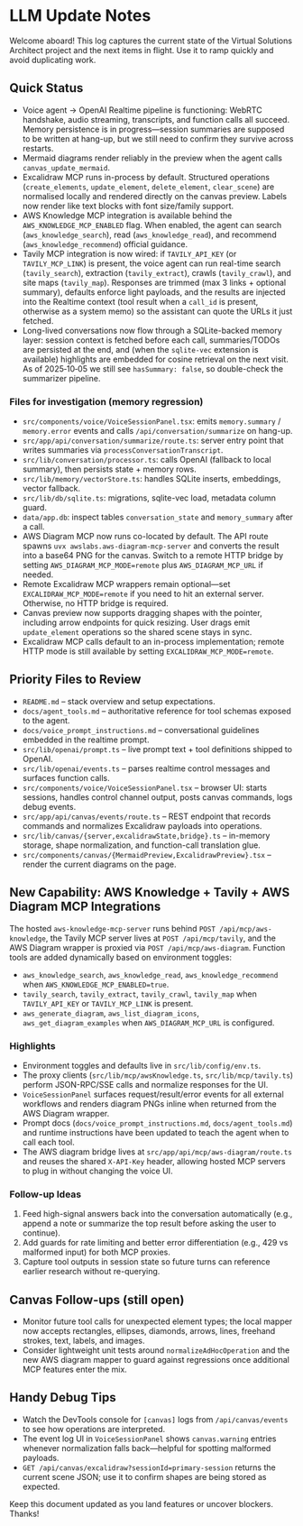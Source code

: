 # LLM Update Notes

Welcome aboard! This log captures the current state of the Virtual Solutions Architect project and the next items in flight. Use it to ramp quickly and avoid duplicating work.

## Quick Status
- Voice agent → OpenAI Realtime pipeline is functioning: WebRTC handshake, audio streaming, transcripts, and function calls all succeed. Memory persistence is in progress—session summaries are supposed to be written at hang-up, but we still need to confirm they survive across restarts.
- Mermaid diagrams render reliably in the preview when the agent calls `canvas_update_mermaid`.
- Excalidraw MCP runs in-process by default. Structured operations (`create_elements`, `update_element`, `delete_element`, `clear_scene`) are normalised locally and rendered directly on the canvas preview. Labels now render like text blocks with font size/family support.
- AWS Knowledge MCP integration is available behind the `AWS_KNOWLEDGE_MCP_ENABLED` flag. When enabled, the agent can search (`aws_knowledge_search`), read (`aws_knowledge_read`), and recommend (`aws_knowledge_recommend`) official guidance.
- Tavily MCP integration is now wired: if `TAVILY_API_KEY` (or `TAVILY_MCP_LINK`) is present, the voice agent can run real-time search (`tavily_search`), extraction (`tavily_extract`), crawls (`tavily_crawl`), and site maps (`tavily_map`). Responses are trimmed (max 3 links + optional summary), defaults enforce light payloads, and the results are injected into the Realtime context (tool result when a `call_id` is present, otherwise as a system memo) so the assistant can quote the URLs it just fetched.
- Long-lived conversations now flow through a SQLite-backed memory layer: session context is fetched before each call, summaries/TODOs are persisted at the end, and (when the `sqlite-vec` extension is available) highlights are embedded for cosine retrieval on the next visit. As of 2025‑10‑05 we still see `hasSummary: false`, so double-check the summarizer pipeline.

### Files for investigation (memory regression)
- `src/components/voice/VoiceSessionPanel.tsx`: emits `memory.summary` / `memory.error` events and calls `/api/conversation/summarize` on hang-up.
- `src/app/api/conversation/summarize/route.ts`: server entry point that writes summaries via `processConversationTranscript`.
- `src/lib/conversation/processor.ts`: calls OpenAI (fallback to local summary), then persists state + memory rows.
- `src/lib/memory/vectorStore.ts`: handles SQLite inserts, embeddings, vector fallback.
- `src/lib/db/sqlite.ts`: migrations, sqlite-vec load, metadata column guard.
- `data/app.db`: inspect tables `conversation_state` and `memory_summary` after a call.
- AWS Diagram MCP now runs co-located by default. The API route spawns `uvx awslabs.aws-diagram-mcp-server` and converts the result into a base64 PNG for the canvas. Switch to a remote HTTP bridge by setting `AWS_DIAGRAM_MCP_MODE=remote` plus `AWS_DIAGRAM_MCP_URL` if needed.
- Remote Excalidraw MCP wrappers remain optional—set `EXCALIDRAW_MCP_MODE=remote` if you need to hit an external server. Otherwise, no HTTP bridge is required.
- Canvas preview now supports dragging shapes with the pointer, including arrow endpoints for quick resizing. User drags emit `update_element` operations so the shared scene stays in sync.
- Excalidraw MCP calls default to an in-process implementation; remote HTTP mode is still available by setting `EXCALIDRAW_MCP_MODE=remote`.

## Priority Files to Review
- `README.md` – stack overview and setup expectations.
- `docs/agent_tools.md` – authoritative reference for tool schemas exposed to the agent.
- `docs/voice_prompt_instructions.md` – conversational guidelines embedded in the realtime prompt.
- `src/lib/openai/prompt.ts` – live prompt text + tool definitions shipped to OpenAI.
- `src/lib/openai/events.ts` – parses realtime control messages and surfaces function calls.
- `src/components/voice/VoiceSessionPanel.tsx` – browser UI: starts sessions, handles control channel output, posts canvas commands, logs debug events.
- `src/app/api/canvas/events/route.ts` – REST endpoint that records commands and normalizes Excalidraw payloads into operations.
- `src/lib/canvas/{server,excalidrawState,bridge}.ts` – in-memory storage, shape normalization, and function-call translation glue.
- `src/components/canvas/{MermaidPreview,ExcalidrawPreview}.tsx` – render the current diagrams on the page.

## New Capability: AWS Knowledge + Tavily + AWS Diagram MCP Integrations
The hosted `aws-knowledge-mcp-server` runs behind `POST /api/mcp/aws-knowledge`, the Tavily MCP server lives at `POST /api/mcp/tavily`, and the AWS Diagram wrapper is proxied via `POST /api/mcp/aws-diagram`. Function tools are added dynamically based on environment toggles:
- `aws_knowledge_search`, `aws_knowledge_read`, `aws_knowledge_recommend` when `AWS_KNOWLEDGE_MCP_ENABLED=true`.
- `tavily_search`, `tavily_extract`, `tavily_crawl`, `tavily_map` when `TAVILY_API_KEY` or `TAVILY_MCP_LINK` is present.
- `aws_generate_diagram`, `aws_list_diagram_icons`, `aws_get_diagram_examples` when `AWS_DIAGRAM_MCP_URL` is configured.

### Highlights
- Environment toggles and defaults live in `src/lib/config/env.ts`.
- The proxy clients (`src/lib/mcp/awsKnowledge.ts`, `src/lib/mcp/tavily.ts`) perform JSON-RPC/SSE calls and normalize responses for the UI.
- `VoiceSessionPanel` surfaces request/result/error events for all external workflows and renders diagram PNGs inline when returned from the AWS Diagram wrapper.
- Prompt docs (`docs/voice_prompt_instructions.md`, `docs/agent_tools.md`) and runtime instructions have been updated to teach the agent when to call each tool.
- The AWS diagram bridge lives at `src/app/api/mcp/aws-diagram/route.ts` and reuses the shared `X-API-Key` header, allowing hosted MCP servers to plug in without changing the voice UI.

### Follow-up Ideas
1. Feed high-signal answers back into the conversation automatically (e.g., append a note or summarize the top result before asking the user to continue).
2. Add guards for rate limiting and better error differentiation (e.g., 429 vs malformed input) for both MCP proxies.
3. Capture tool outputs in session state so future turns can reference earlier research without re-querying.

## Canvas Follow-ups (still open)
- Monitor future tool calls for unexpected element types; the local mapper now accepts rectangles, ellipses, diamonds, arrows, lines, freehand strokes, text, labels, and images.
- Consider lightweight unit tests around `normalizeAdHocOperation` and the new AWS diagram mapper to guard against regressions once additional MCP features enter the mix.

## Handy Debug Tips
- Watch the DevTools console for `[canvas]` logs from `/api/canvas/events` to see how operations are interpreted.
- The event log UI in `VoiceSessionPanel` shows `canvas.warning` entries whenever normalization falls back—helpful for spotting malformed payloads.
- `GET /api/canvas/excalidraw?sessionId=primary-session` returns the current scene JSON; use it to confirm shapes are being stored as expected.

Keep this document updated as you land features or uncover blockers. Thanks!
